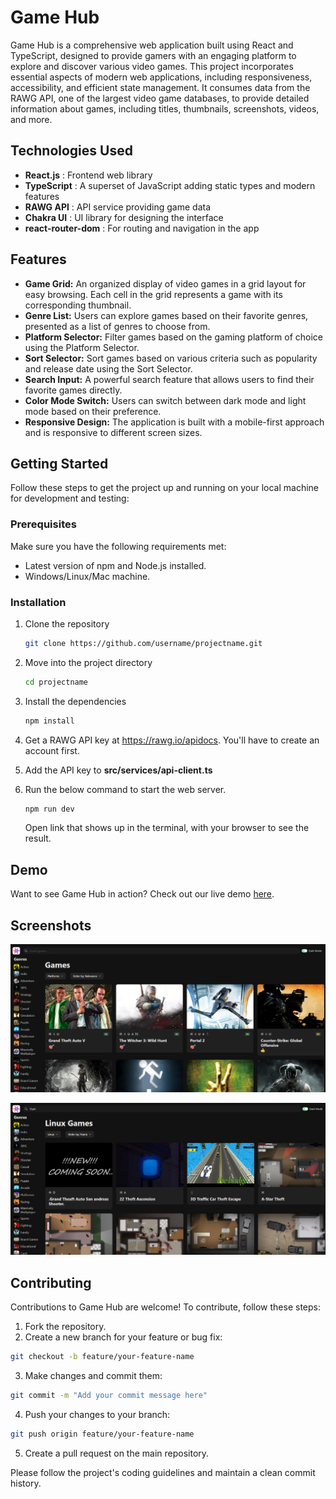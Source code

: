 # Game Hub

Game Hub is a comprehensive web application built using React and TypeScript, designed to provide gamers with an engaging platform to explore and discover various video games. This project incorporates essential aspects of modern web applications, including responsiveness, accessibility, and efficient state management. It consumes data from the RAWG API, one of the largest video game databases, to provide detailed information about games, including titles, thumbnails, screenshots, videos, and more.

## Technologies Used

- **React.js** : Frontend web library
- **TypeScript** : A superset of JavaScript adding static types and modern features
- **RAWG API** : API service providing game data
- **Chakra UI** : UI library for designing the interface
- **react-router-dom** : For routing and navigation in the app

## Features

- **Game Grid:** An organized display of video games in a grid layout for easy browsing. Each cell in the grid represents a game with its corresponding thumbnail.
- **Genre List:** Users can explore games based on their favorite genres, presented as a list of genres to choose from.
- **Platform Selector:** Filter games based on the gaming platform of choice using the Platform Selector.
- **Sort Selector:** Sort games based on various criteria such as popularity and release date using the Sort Selector.
- **Search Input:** A powerful search feature that allows users to find their favorite games directly.
- **Color Mode Switch:** Users can switch between dark mode and light mode based on their preference.
- **Responsive Design:** The application is built with a mobile-first approach and is responsive to different screen sizes.

## Getting Started

Follow these steps to get the project up and running on your local machine for development and testing:

### Prerequisites

Make sure you have the following requirements met:

- Latest version of npm and Node.js installed.
- Windows/Linux/Mac machine.

### Installation

1. Clone the repository

   ```bash
   git clone https://github.com/username/projectname.git
   ```

2. Move into the project directory

   ```bash
   cd projectname
   ```

3. Install the dependencies

   ```bash
   npm install
   ```

4. Get a RAWG API key at https://rawg.io/apidocs. You'll have to create an account first.

5. Add the API key to **src/services/api-client.ts**

6. Run the below command to start the web server.

   ```bash
   npm run dev
   ```

   Open link that shows up in the terminal, with your browser to see the result.

## Demo

Want to see Game Hub in action? Check out our live demo [here](https://game-hub-ten-beta.vercel.app/).

## Screenshots

![Home Page](./pictures/Home%20page.PNG)

![Sort Page](./pictures/Sort%20page.PNG)

## Contributing

Contributions to Game Hub are welcome! To contribute, follow these steps:

1. Fork the repository.
2. Create a new branch for your feature or bug fix:

```bash
git checkout -b feature/your-feature-name
```

3. Make changes and commit them:

```bash
git commit -m "Add your commit message here"
```

4. Push your changes to your branch:

```bash
git push origin feature/your-feature-name
```

5. Create a pull request on the main repository.

Please follow the project's coding guidelines and maintain a clean commit history.
